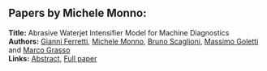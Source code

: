 <h2>Papers by Michele Monno:</h2>
<p>
<b>Title:</b> Abrasive Waterjet Intensifier Model for Machine Diagnostics<br />
<b>Authors:</b> <a href="../authors/author_81.html">Gianni Ferretti</a>, <a href="../authors/author_203.html">Michele Monno</a>, <a href="../authors/author_266.html">Bruno Scaglioni</a>, <a href="../authors/author_113.html">Massimo Goletti</a> and <a href="../authors/author_120.html">Marco Grasso</a><br />
<b>Links:</b> <a href="../abstracts/abstract_73.pdf">Abstract</a>, <a href="../submissions/ecp15118681_FerrettiMonnoScaglioniGolettiGrasso.pdf">Full paper</a>
</p>